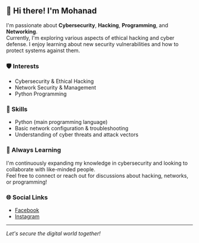 ## 👋 Hi there! I'm Mohanad

I'm passionate about **Cybersecurity**, **Hacking**, **Programming**, and **Networking**.  
Currently, I'm exploring various aspects of ethical hacking and cyber defense. I enjoy learning about new security vulnerabilities and how to protect systems against them.

### 🛡️ Interests
- Cybersecurity & Ethical Hacking
- Network Security & Management
- Python Programming

### 🐍 Skills
- Python (main programming language)
- Basic network configuration & troubleshooting
- Understanding of cyber threats and attack vectors

### 🚀 Always Learning
I'm continuously expanding my knowledge in cybersecurity and looking to collaborate with like-minded people.  
Feel free to connect or reach out for discussions about hacking, networks, or programming!

### 🌐 Social Links
- [Facebook](https://www.facebook.com/mohanad.sayd.700)
- [Instagram](https://www.instagram.com/moh_anadsayed/)

---
*Let's secure the digital world together!*

